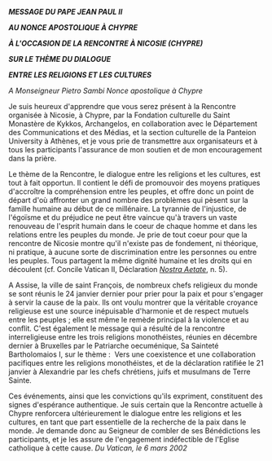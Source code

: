 ***MESSAGE DU PAPE JEAN PAUL II***

***AU NONCE APOSTOLIQUE À CHYPRE***

***À L'OCCASION DE LA RENCONTRE À NICOSIE (CHYPRE)***

***SUR LE THÈME DU DIALOGUE***

***ENTRE LES RELIGIONS ET LES CULTURES***

*A Monseigneur Pietro Sambi Nonce apostolique à Chypre*

Je suis heureux d'apprendre que vous serez présent à la Rencontre organisée à Nicosie, à Chypre, par la Fondation culturelle du Saint Monastère de Kykkos, Archangelos, en collaboration avec le Département des Communications et des Médias, et la section culturelle de la Panteion University à Athènes, et je vous prie de transmettre aux organisateurs et à tous les participants l'assurance de mon soutien et de mon encouragement dans la prière.

Le thème de la Rencontre, le dialogue entre les religions et les cultures, est tout à fait opportun. Il contient le défi de promouvoir des moyens pratiques d'accroître la compréhension entre les peuples, et offre donc un point de départ d'où affronter un grand nombre des problèmes qui pèsent sur la famille humaine au début de ce millénaire. La tyrannie de l'injustice, de l'égoïsme et du préjudice ne peut être vaincue qu'à travers un vaste renouveau de l'esprit humain dans le coeur de chaque homme et dans les relations entre les peuples du monde. Je prie de tout coeur pour que la rencontre de Nicosie montre qu'il n'existe pas de fondement, ni théorique, ni pratique, à aucune sorte de discrimination entre les personnes ou entre les peuples. Tous partagent la même dignité humaine et les droits qui en découlent (cf. Concile Vatican II, Déclaration *[Nostra Aetate](http://localhost/archive/hist_councils/ii_vatican_council/documents/vat-ii_decl_19651028_nostra-aetate_fr.html)*, n. 5).

A Assise, la ville de saint François, de nombreux chefs religieux du monde se sont réunis le 24 janvier dernier pour prier pour la paix et pour s'engager à servir la cause de la paix. Ils ont voulu montrer que la véritable croyance religieuse est une source inépuisable d'harmonie et de respect mutuels entre les peuples ; elle est même le remède principal à la violence et au conflit. C'est également le message qui a résulté de la rencontre interreligieuse entre les trois religions monothéistes, réunies en décembre dernier à Bruxelles par le Patriarche oecuménique, Sa Sainteté Bartholomaios I, sur le thème :  Vers une coexistence et une collaboration pacifiques entre les religions monothéistes, et de la déclaration ratifiée le 21 janvier à Alexandrie par les chefs chrétiens, juifs et musulmans de Terre Sainte.

Ces événements, ainsi que les convictions qu'ils expriment, constituent des signes d'espérance authentique. Je suis certain que la Rencontre actuelle à Chypre renforcera ultérieurement le dialogue entre les religions et les cultures, en tant que part essentielle de la recherche de la paix dans le monde. Je demande donc au Seigneur de combler de ses Bénédictions les participants, et je les assure de l'engagement indéfectible de l'Eglise catholique à cette cause. *Du Vatican, le 6 mars 2002*